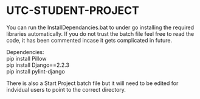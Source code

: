 # UTC-STUDENT-PROJECT

You can run the InstallDependancies.bat to under go installing the required libraries automatically.
If you do not trust the batch file feel free to read the code, it has been commented incase it gets complicated in future.

Dependencies:<br>
pip install Pillow<br>
pip install Django==2.2.3<br>
pip install pylint-django<br>

There is also a Start Project batch file but it will need to be edited for indvidual users to point to the correct directory.
